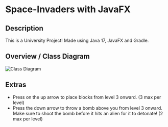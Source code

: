 # Space-Invaders with JavaFX

## Description

This is a University Project!
Made using Java 17, JavaFX and Gradle.

## Overview / Class Diagram

![Class Diagram](spaceinvadersUML.png)

## Extras
- Press on the up arrow to place blocks from level 3 onward. (3 max per level)
- Press the down arrow to throw a bomb above you from level 3 onward. Make sure to shoot the bomb before it hits an alien for it to detonate! (2 max per level)
